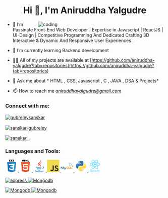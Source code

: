 
<p align="center">
</p>

<h1 align="center">Hi 👋, I'm  Aniruddha Yalgudre </h1>

<img align="right" alt="coding" width ="400" src="https://user-images.githubusercontent.com/46869388/89207039-b899e600-d5d7-11ea-90d0-c894383d35b4.gif">

- 🔭 I’m  Passinate Front-End Web Developer | Expertise in Javascript | ReactJS | <br/> UI-Design | Competitive Programming And Dedicated Crafting 3D Interactive & Dynamic And Responsive User Experiences .


- 🌱 I’m currently learning  Backend development


- 👨‍💻 All of my projects are available at [https://github.com/aniruddha-yalgudre?tab=repositories](https://github.com/aniruddha-yalgudre?tab=repositories)


- 💬 Ask me about * HTML , CSS, Javascript , C , JAVA , DSA & Projects*

- 📫 How to reach me *aniruddhayalgudre@gmail.com*


<h3 align="left">Connect with me:</h3>

<p align="left">

<a href="https://x.com/AniruddhaY83682?t=o3zzttBgVL_YJfh4itaHRA&s=09" target="blank"><img align="center" src="https://raw.githubusercontent.com/rahuldkjain/github-profile-readme-generator/master/src/images/icons/Social/twitter.svg" alt="gubreleysanskar" height="30" width="40" /></a>

<a href="https://www.linkedin.com/in/aniruddha-yalgudre" target="blank"><img align="center" src="https://raw.githubusercontent.com/rahuldkjain/github-profile-readme-generator/master/src/images/icons/Social/linked-in-alt.svg" alt="sanskar-gubreley" height="30" width="40" /></a>

<a href="https://instagram.com/" target="blank"><img align="center" src="https://raw.githubusercontent.com/rahuldkjain/github-profile-readme-generator/master/src/images/icons/Social/instagram.svg" alt="sanskar._" height="30" width="40" /></a>


</p>


<h3 align="left">Languages and Tools:</h3>

<p align="left"> <a href="https://www.w3schools.com/css/" target="_blank" rel="noreferrer"> <img src="https://raw.githubusercontent.com/devicons/devicon/master/icons/css3/css3-original-wordmark.svg" alt="css3" width="40" height="40"/> </a> <a href="https://www.w3.org/html/" target="_blank" rel="noreferrer"> <img src="https://raw.githubusercontent.com/devicons/devicon/master/icons/html5/html5-original-wordmark.svg" alt="html5" width="40" height="40"/> </a> <a href="https://www.java.com" target="_blank" rel="noreferrer"> <img src="https://raw.githubusercontent.com/devicons/devicon/master/icons/java/java-original.svg" alt="java" width="40" height="40"/> </a> <a href="https://developer.mozilla.org/en-US/docs/Web/JavaScript" target="_blank" rel="noreferrer"> <img src="https://raw.githubusercontent.com/devicons/devicon/master/icons/javascript/javascript-original.svg" alt="javascript" width="40" height="40"/> </a> <a href="https://www.mysql.com/" target="_blank" rel="noreferrer"> <img src="https://raw.githubusercontent.com/devicons/devicon/master/icons/mysql/mysql-original-wordmark.svg" alt="mysql" width="40" height="40"/> </a> 
<a href="https://www.python.org" target="_blank" rel="noreferrer"> <img src="https://raw.githubusercontent.com/devicons/devicon/master/icons/python/python-original.svg" alt="python" width="40" height="40"/> </a> 
<a href="https://reactjs.org/" target="_blank" rel="noreferrer"> <img src="https://raw.githubusercontent.com/devicons/devicon/master/icons/react/react-original-wordmark.svg" alt="react" width="40" height="40"/> </a> 

<a href="https://expressjs.com/"><img src="https://imgs.search.brave.com/NLkSdSK4yPsiRVL88O8f4xAMLsSBfeddI1neo-1_vF8/rs:fit:860:0:0:0/g:ce/aHR0cHM6Ly9jYW1v/LmdpdGh1YnVzZXJj/b250ZW50LmNvbS9m/NjEyOGI2YTE3YzI4/ZWMwNTRiN2FiNjdl/NTk1ZDM5ZjUwM2Ew/ZTE3YjExNjkwMTE0/MWMwNWUxYTEwMTY5/ODVhLzY4NzQ3NDcw/NzMzYTJmMmY2OTJl/NjM2YzZmNzU2NDc1/NzAyZTYzNmY2ZDJm/N2E2NjU5MzY2YzRj/Mzc2NTQ2NjEyZDMz/MzAzMDMwNzgzMzMw/MzAzMDJlNzA2ZTY3" alt="express" target="_blank" rel="noreferrer" width="100" height="35">
<a href="https://www.mongodb.com/"><img src="https://imgs.search.brave.com/gVfXxHJRkCPb16hXb9xD9FT8cfWHcr-7xMkXhLwbx1o/rs:fit:500:0:0:0/g:ce/aHR0cHM6Ly9wbHVz/cG5nLmNvbS9pbWct/cG5nL2xvZ28tbW9u/Z29kYi1wbmctLTE3/NTYucG5n" alt="Mongodb" target="_blank" rel="noreferrer" width="100" height="30">
</a>

</a>

<a href="https://nodejs.org/en"><img src="https://imgs.search.brave.com/qxJoOE8urW8nUyrquuAdXq42-tumHMRmCjZJ-11o79Y/rs:fit:500:0:0:0/g:ce/aHR0cHM6Ly9jZG4u/cGl4YWJheS5jb20v/cGhvdG8vMjAxNS8w/NC8yMy8xNy80MS9u/b2RlLWpzLTczNjM5/OV8xMjgwLnBuZw" alt="Mongodb" target="_blank" rel="noreferrer" width="80" height="40">
</a>
<a href="https://gsap.com/"><img src="https://imgs.search.brave.com/Hu2Mh_p6Bj6mL39O0U-GlZhZ0rX3TKONnflLAI8C1Qs/rs:fit:500:0:0:0/g:ce/aHR0cHM6Ly9hc3Nl/dC5icmFuZGZldGNo/LmlvL2lkcE90a3p3/VmIvaWRod2F4al9s/ZS5qcGVnP3VwZGF0/ZWQ9MTcxNjQwODQ0/OTc1MA" alt="Mongodb" target="_blank" rel="noreferrer" width="80" height="60">
</a>


</p>


